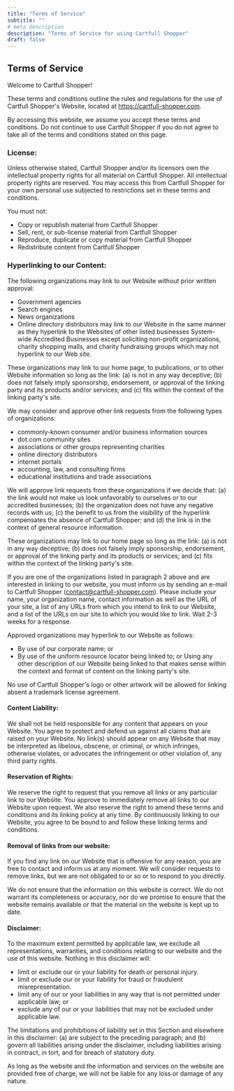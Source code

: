 ```yaml
---
title: "Terms of Service"
subtitle: ""
# meta description
description: "Terms of Service for using Cartfull Shopper"
draft: false
---
```


## Terms of Service

Welcome to Cartfull Shopper!

These terms and conditions outline the rules and regulations for the use of
Cartfull Shopper's Website, located at https://cartfull-shopper.com.

By accessing this website, we assume you accept these terms and conditions. Do not
continue to use Cartfull Shopper if you do not agree to take all of the terms and
conditions stated on this page. 

### License:

Unless otherwise stated, Cartfull Shopper and/or its licensors own the intellectual
property rights for all material on Cartfull Shopper. All intellectual property
rights are reserved. You may access this from Cartfull Shopper for your own
personal use subjected to restrictions set in these terms and conditions.

You must not:

- Copy or republish material from Cartfull Shopper
- Sell, rent, or sub-license material from Cartfull Shopper
- Reproduce, duplicate or copy material from Cartfull Shopper
- Redistribute content from Cartfull Shopper


### Hyperlinking to our Content:

The following organizations may link to our Website without prior written
approval:

- Government agencies
- Search engines
- News organizations
- Online directory distributors may link to our Website in the same manner as they hyperlink to the Websites of other listed businesses System-wide Accredited Businesses except soliciting non-profit organizations, charity shopping malls, and charity fundraising groups which may not hyperlink to our Web site.  

These organizations may link to our home page, to publications, or to other Website
information so long as the link: (a) is not in any way deceptive; (b) does not
falsely imply sponsorship, endorsement, or approval of the linking party and its
products and/or services; and (c) fits within the context of the linking party's
site. 

We may consider and approve other link requests from the following types of
organizations:

- commonly-known consumer and/or business information sources
- dot.com community sites
- associations or other groups representing charities
- online directory distributors
- internet portals
- accounting, law, and consulting firms
- educational institutions and trade associations

We will approve link requests from these organizations if we decide that: (a) the
link would not make us look unfavorably to ourselves or to our accredited
businesses; (b) the organization does not have any negative records with us; (c)
the benefit to us from the visibility of the hyperlink compensates the absence of
Cartfull Shopper; and (d) the link is in the context of general resource
information. 

These organizations may link to our home page so long as the link: (a) is not in
any way deceptive; (b) does not falsely imply sponsorship, endorsement, or approval
of the linking party and its products or services; and (c) fits within the context
of the linking party's site. 

If you are one of the organizations listed in paragraph 2 above and are interested
in linking to our website, you must inform us by sending an e-mail to Cartfull
Shopper (contact@cartfull-shopper.com). Please include your name, your organization name, contact information as well as the URL of your site, a list of any URLs from which you intend to link to
our Website, and a list of the URLs on our site to which you would like to link.
Wait 2-3 weeks for a response.

Approved organizations may hyperlink to our Website as follows: 

- By use of our corporate name; or
- By use of the uniform resource locator being linked to; or
Using any other description of our Website being linked to that makes sense within the context and format of content on the linking party's site. 

No use of Cartfull Shopper's logo or other artwork will be allowed for linking
absent a trademark license agreement. 

#### Content Liability:

We shall not be held responsible for any content that appears on your Website. You
agree to protect and defend us against all claims that are raised on your Website.
No link(s) should appear on any Website that may be interpreted as libelous,
obscene, or criminal, or which infringes, otherwise violates, or advocates the
infringement or other violation of, any third party rights. 

#### Reservation of Rights:

We reserve the right to request that you remove all links or any particular link to
our Website. You approve to immediately remove all links to our Website upon
request. We also reserve the right to amend these terms and conditions and its
linking policy at any time. By continuously linking to our Website, you agree to be
bound to and follow these linking terms and conditions. 

#### Removal of links from our website:

If you find any link on our Website that is offensive for any reason, you are free
to contact and inform us at any moment. We will consider requests to remove links,
but we are not obligated to or so or to respond to you directly. 

We do not ensure that the information on this website is correct. We do not warrant
its completeness or accuracy, nor do we promise to ensure that the website remains
available or that the material on the website is kept up to date. 

#### Disclaimer:

To the maximum extent permitted by applicable law, we exclude all representations,
warranties, and conditions relating to our website and the use of this website.
Nothing in this disclaimer will: 

- limit or exclude our or your liability for death or personal injury.
- limit or exclude our or your liability for fraud or fraudulent misrepresentation.
- limit any of our or your liabilities in any way that is not permitted under applicable law; or
- exclude any of our or your liabilities that may not be excluded under applicable law.

The limitations and prohibitions of liability set in this Section and elsewhere in
this disclaimer: (a) are subject to the preceding paragraph; and (b) govern all
liabilities arising under the disclaimer, including liabilities arising in
contract, in tort, and for breach of statutory duty. 

As long as the website and the information and services on the website are provided
free of charge, we will not be liable for any loss or damage of any nature. 
